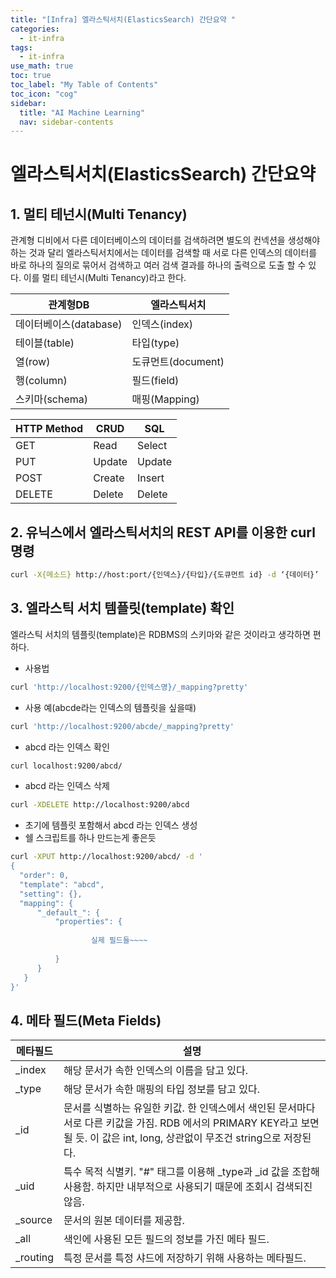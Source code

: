 ```yaml
---
title: "[Infra] 엘라스틱서치(ElasticsSearch) 간단요약 " 
categories:
  - it-infra
tags:
  - it-infra
use_math: true
toc: true
toc_label: "My Table of Contents"
toc_icon: "cog"
sidebar:
  title: "AI Machine Learning"
  nav: sidebar-contents
---
```


# 엘라스틱서치(ElasticsSearch) 간단요약

## 1. 멀티 테넌시(Multi Tenancy)

관계형 디비에서 다른 데이터베이스의 데이터를 검색하려면 별도의 컨넥션을 생성해야하는 것과 달리 
엘라스틱서치에서는 데이터를 검색할 때 서로 다른 인덱스의 데이터를 바로 하나의 질의로 묶어서 검색하고 
여러 검색 결과를 하나의 출력으로 도출 할 수 있다. 이를 멀티 테넌시(Multi Tenancy)라고 한다.

관계형DB | 엘라스틱서치
-------------|---------
데이터베이스(database) | 인덱스(index)
테이블(table) | 타입(type)
열(row) | 도큐먼트(document)
행(column) | 필드(field)
스키마(schema) | 매핑(Mapping)

HTTP Method | CRUD | SQL
-----------|--------|-----
GET | Read | Select
PUT | Update | Update
POST | Create | Insert
DELETE | Delete | Delete


## 2. 유닉스에서 엘라스틱서치의 REST API를 이용한 curl 명령

```bash
curl -X{메소드} http://host:port/{인덱스}/{타입}/{도큐먼트 id} -d ‘{데이터}’ 
```

## 3. 엘라스틱 서치 템플릿(template) 확인 

엘라스틱 서치의 템플릿(template)은 RDBMS의 스키마와 같은 것이라고 생각하면 편하다. 

* 사용법

```bash
curl 'http://localhost:9200/{인덱스명}/_mapping?pretty'
```

* 사용 예(abcde라는 인덱스의 템플릿을  싶을때)

```bash
curl 'http://localhost:9200/abcde/_mapping?pretty'
```

* abcd 라는 인덱스 확인

```bash
curl localhost:9200/abcd/
```

* abcd 라는 인덱스 삭제

```bash
curl -XDELETE http://localhost:9200/abcd
```

* 초기에 템플릿 포함해서 abcd 라는 인덱스 생성
* 쉘 스크립트를 하나 만드는게 좋은듯

```bash
curl -XPUT http://localhost:9200/abcd/ -d '
{
  "order": 0,
  "template": "abcd",
  "setting": {},
  "mapping": {
      "_default_": {
          "properties": {
                  
                  실제 필드들~~~~
          
          }
      }
   }
}'
```

## 4. 메타 필드(Meta Fields)

메타필드 | 설명
--------|------
\_index | 해당 문서가 속한 인덱스의 이름을 담고 있다.
\_type | 해당 문서가 속한 매핑의 타입 정보를 담고 있다. 
\_id | 문서를 식별하는 유일한 키값. 한 인덱스에서 색인된 문서마다 서로 다른 키값을 가짐. RDB 에서의 PRIMARY KEY라고 보면 될 듯. 이 값은 int, long, 상관없이 무조건 string으로 저장된다.
\_uid | 특수 목적 식별키. "#" 태그를 이용해 \_type과 \_id 값을 조합해 사용함. 하지만 내부적으로 사용되기 때문에 조회시 검색되진 않음. 
\_source | 문서의 원본 데이터를 제공함.
\_all | 색인에 사용된 모든 필드의 정보를 가진 메타 필드.
\_routing | 특정 문서를 특정 샤드에 저장하기 위해 사용하는 메타필드. 
